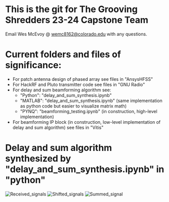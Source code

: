 # This is the git for The Grooving Shredders 23-24 Capstone Team

Email Wes McEvoy @ wemc8162@colorado.edu with any questions.

# Current folders and files of significance:

* For patch antenna design of phased array see files in "AnsysHFSS"
* For HackRF and Pluto transmitter code see files in "GNU Radio"
* For delay and sum beamforming algorithm see:
  * "Python": "delay_and_sum_synthesis.ipynb"
  * "MATLAB": "delay_and_sum_synthesis.ipynb" (same implementation as python code but easier to visualize matrix math)
  * "PYNQ": "beamforming_testing.ipynb" (in construction, high-level implementation)
* For beamforming IP block (in construction, low-level implementation of delay and sum algorithm) see files in "Vitis"

# Delay and sum algorithm synthesized by "delay_and_sum_synthesis.ipynb" in "python"
![Received_signals](https://github.com/tast2129/Grooving-Shredders/assets/97580315/df82eaaa-0717-4037-8561-9b520d59709c)
![Shifted_signals](https://github.com/tast2129/Grooving-Shredders/assets/97580315/7df77722-a477-4e7d-b4c6-9f3d6f0fb8d8)
![Summed_signal](https://github.com/tast2129/Grooving-Shredders/assets/97580315/af2e0088-7120-4fd3-abc8-f91420c1e312)


